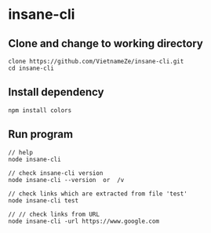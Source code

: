 # insane-cli

## Clone and change to working directory
```
clone https://github.com/VietnameZe/insane-cli.git
cd insane-cli
```

## Install dependency
```
npm install colors
```

## Run program
```
// help
node insane-cli

// check insane-cli version
node insane-cli --version  or  /v

// check links which are extracted from file 'test'
node insane-cli test

// // check links from URL
node insane-cli -url https://www.google.com

```
